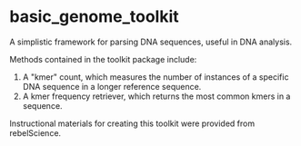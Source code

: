 # basic_genome_toolkit
A simplistic framework for parsing DNA sequences, useful in DNA analysis.

Methods contained in the toolkit package include:
1. A "kmer" count, which measures the number of instances of a specific DNA sequence in a longer reference sequence.
2. A kmer frequency retriever, which returns the most common kmers in a sequence.

Instructional materials for creating this toolkit were provided from rebelScience.
